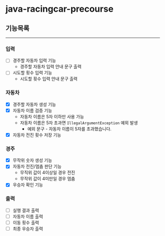 # java-racingcar-precourse

## 기능목록
***
### 입력
-[ ] 경주할 자동차 입력 기능
  - 경주할 자동차 입력 안내 문구 출력
-[ ] 시도할 횟수 입력 기능
  - 시도할 횟수 입력 안내 문구 출력
### 자동차
-[x] 경주할 자동차 생성 기능
-[x] 자동차 이름 검증 기능
  - 자동차 이름은 5자 이하만 사용 가능
  - 자동차 이름은 5자 초과면 ```IllegalArgumentException``` 예외 발생
    - 예외 문구 - 자동차 이름이 5자를 초과했습니다.
-[x] 자동차 전진 횟수 저장 기능
### 경주
-[x] 무작위 숫자 생성 기능
-[x] 자동차 전진/멈춤 판단 기능
  - 무직위 값이 4이상일 경우 전진
  - 무작위 값이 4미만일 경우 멈춤
-[x] 우승자 확인 기능
### 출력
-[ ] 실행 결과 출력
-[ ] 자동차 이름 출력
-[ ] 이동 횟수 출력
-[ ] 최종 우승자 출력
